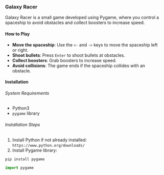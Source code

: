 ### Galaxy Racer
Galaxy Racer is a small game developed using Pygame, where you control a spaceship to avoid obstacles and collect boosters to increase speed.
#### How to Play
* **Move the spaceship**: Use the `<-` and `->` keys to move the spaceship left or right.
* **Shoot bullets**: Press `Enter` to shoot bullets at obstacles.
* **Collect boosters**: Grab boosters to increase speed.
* **Avoid collisions**: The game ends if the spaceship collides with an obstacle.
#### Installation
###### System Requirements
* Python3
* ``pygame`` library
###### Installation Steps
1. Install Python if not already installed: `https://www.python.org/downloads/`
2. Install Pygame library:
```bash
pip install pygame
```
```python
import pygame
```

